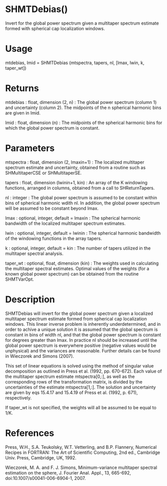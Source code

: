 # SHMTDebias()

Invert for the global power spectrum given a multitaper spectrum estimate formed with spherical cap localization windows.

# Usage

mtdebias, lmid = SHMTDebias (mtspectra, tapers, nl, [lmax, lwin, k, taper_wt])

# Returns

mtdebias : float, dimension (2, n)
:   The global power spectrum (column 1) and uncertainty (column 2). The midpoints of the n spherical harmonic bins are given in lmid.

lmid : float, dimension (n)
:   The midpoints of the spherical harmonic bins for which the global power spectrum is constant.

# Parameters

mtspectra : float, dimension (2, lmaxin+1)
:   The localized multitaper spectrum estimate and uncertainty, obtained from a routine such as SHMultitaperCSE or SHMultitaperSE.

tapers : float, dimension (lwinin+1, kin)
:   An array of the K windowing functions, arranged in columns, obtained from a call to SHReturnTapers.

nl : integer
:   The global power spectrum is assumed to be constant within bins of spherical harmonic wdith nl. In addition, the global power spectrum will be assumed to be constant beyond lmax.

lmax : optional, integer, default = lmaxin
:   The spherical harmonic bandwidth of the localized multitaper spectrum estimates.

lwin : optional, integer, default = lwinin
:   The spherical harmonic bandwidth of the windowing functions in the array tapers.

k : optional, integer, default = kin
:   The number of tapers utilized in the multitaper spectral analysis.

taper_wt : optional, float, dimension (kin)
:   The weights used in calculating the multitaper spectral estimates. Optimal values of the weights (for a known global power spectrum) can be obtained from the routine SHMTVarOpt.

# Description

SHMTDebias will invert for the global power spectrum given a localized multitaper spectrum estimate formed from spherical cap localization windows. This linear inverse problem is inherently underdetermined, and in order to achive a unique solution it is assumed that the global spectrum is constant in bins of width nl, and that the global power spectrum is constant for degrees greater than lmax. In practice nl should be increased until the global power spectrum is everywhere positive (negative values would be unphysical) and the variances are reasonable. Further details can be found in Wieczorek and Simons (2007).

This set of linear equations is solved using the method of singular value decomposition as outlined in Press et al. (1992, pp. 670-672). Each value of the multitaper spectrum estimate mtspectra[0,:], as well as the corresponding rows of the transformation matrix, is divided by the uncertainties of the estimate mtspectra[1,:]. The solution and uncertainty are given by eqs 15.4.17 and 15.4.19 of Press et al. (1992, p. 671), respectively.

If taper_wt is not specified, the weights will all be assumed to be equal to 1/K.

# References

Press, W.H., S.A. Teukolsky, W.T. Vetterling, and B.P. Flannery, Numerical Recipes in FORTRAN: The Art of Scientific Computing, 2nd ed., Cambridge Univ. Press, Cambridge, UK, 1992.

Wieczorek, M. A. and F. J. Simons, Minimum-variance multitaper spectral estimation on the sphere, J. Fourier Anal. Appl., 13, 665-692, doi:10.1007/s00041-006-6904-1, 2007.
